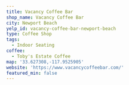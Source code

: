 ```yaml
---
title: Vacancy Coffee Bar
shop_name: Vacancy Coffee Bar
city: Newport Beach
yelp_id: vacancy-coffee-bar-newport-beach
type: Coffee Shop
tags:
  - Indoor Seating
coffee:
  - Toby's Estate Coffee
map: '33.627308,-117.9525905'
website: 'https://www.vacancycoffeebar.com/'
featured_min: false
---
```



